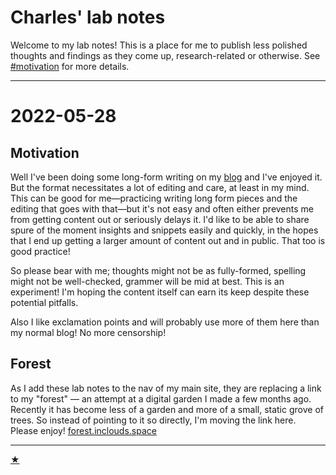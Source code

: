 

# Charles' lab notes

Welcome to my lab notes! This is a place for me to publish less polished thoughts and findings as they come up, research-related or otherwise. See [#motivation](#motivation) for more details.

---

# 2022-05-28

## Motivation

Well I've been doing some long-form writing on my [blog](https://inclouds.space/blog) and I've enjoyed it. But the format necessitates a lot of editing and care, at least in my mind. This can be good for me—practicing writing long form pieces and the editing that goes with that—but it's not easy and often either prevents me from getting content out or seriously delays it. I'd like to be able to share spure of the moment insights and snippets easily and quickly, in the hopes that I end up getting a larger amount of content out and in public. That too is good practice!

So please bear with me; thoughts might not be as fully-formed, spelling might not be well-checked, grammer will be mid at best. This is an experiment! I'm hoping the content itself can earn its keep despite these potential pitfalls.

Also I like exclamation points and will probably use more of them here than my normal blog! No more censorship!


## Forest

As I add these lab notes to the nav of my main site, they are replacing a link to my "forest" — an attempt at a digital garden I made a few months ago. Recently it has become less of a garden and more of a small, static grove of trees. So instead of pointing to it so directly, I'm moving the link here. Please enjoy! [forest.inclouds.space](https://forest.inclouds.space/)

---

<a class='end-star' href="https://inclouds.space">★</a>
